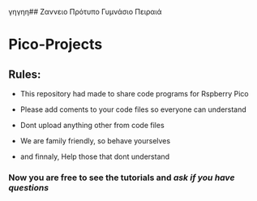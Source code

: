 γηγηη## Ζαννειο Πρότυπο Γυμνάσιο Πειραιά
# Pico-Projects
## Rules:
  
  - This repository had made to share code programs for Rspberry Pico
  
  - Please add coments to your code files so everyone can understand
  
  - Dont upload anything other from code files
  
  - We are family friendly, so behave yourselves
  
  - and finnaly, Help those that dont understand


### Now you are free to see the tutorials and *ask if you have questions*
